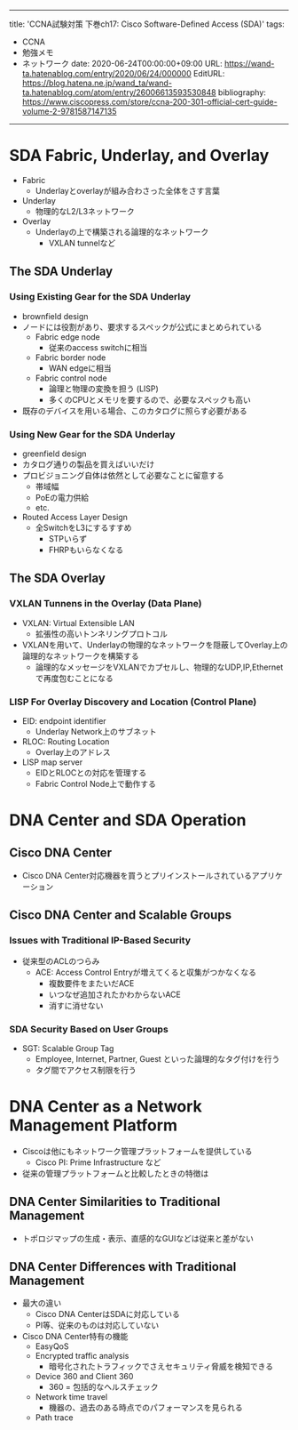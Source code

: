---
title: 'CCNA試験対策 下巻ch17: Cisco Software-Defined Access (SDA)'
tags:
- CCNA
- 勉強メモ
- ネットワーク
date: 2020-06-24T00:00:00+09:00
URL: https://wand-ta.hatenablog.com/entry/2020/06/24/000000
EditURL: https://blog.hatena.ne.jp/wand_ta/wand-ta.hatenablog.com/atom/entry/26006613593530848
bibliography: https://www.ciscopress.com/store/ccna-200-301-official-cert-guide-volume-2-9781587147135
-------------------------------------


# SDA Fabric, Underlay, and Overlay #

- Fabric
  - Underlayとoverlayが組み合わさった全体をさす言葉
- Underlay
  - 物理的なL2/L3ネットワーク
- Overlay
  - Underlayの上で構築される論理的なネットワーク
    - VXLAN tunnelなど


## The SDA Underlay ##

### Using Existing Gear for the SDA Underlay ###

- brownfield design
- ノードには役割があり、要求するスペックが公式にまとめられている
  - Fabric edge node
    - 従来のaccess switchに相当
  - Fabric border node
    - WAN edgeに相当
  - Fabric control node
    - 論理と物理の変換を担う (LISP)
    - 多くのCPUとメモリを要するので、必要なスペックも高い
- 既存のデバイスを用いる場合、このカタログに照らす必要がある

### Using New Gear for the SDA Underlay ###

- greenfield design
- カタログ通りの製品を買えばいいだけ
- プロビジョニング自体は依然として必要なことに留意する
  - 帯域幅
  - PoEの電力供給
  - etc.
- Routed Access Layer Design
  - 全SwitchをL3にするすすめ
    - STPいらず
    - FHRPもいらなくなる


## The SDA Overlay ##

### VXLAN Tunnens in the Overlay (Data Plane) ###

- VXLAN: Virtual Extensible LAN
  - 拡張性の高いトンネリングプロトコル
- VXLANを用いて、Underlayの物理的なネットワークを隠蔽してOverlay上の論理的なネットワークを構築する
  - 論理的なメッセージをVXLANでカプセルし、物理的なUDP,IP,Ethernetで再度包むことになる

### LISP For Overlay Discovery and Location (Control Plane) ###

- EID: endpoint identifier
  - Underlay Network上のサブネット
- RLOC: Routing Location
  - Overlay上のアドレス
- LISP map server
  - EIDとRLOCとの対応を管理する
  - Fabric Control Node上で動作する


# DNA Center and SDA Operation #

## Cisco DNA Center ##

- Cisco DNA Center対応機器を買うとプリインストールされているアプリケーション

## Cisco DNA Center and Scalable Groups ##



### Issues with Traditional IP-Based Security ###

- 従来型のACLのつらみ
  - ACE: Access Control Entryが増えてくると収集がつかなくなる
    - 複数要件をまたいだACE
    - いつなぜ追加されたかわからないACE
    - 消すに消せない

### SDA Security Based on User Groups ###

- SGT: Scalable Group Tag
  - Employee, Internet, Partner, Guest といった論理的なタグ付けを行う
  - タグ間でアクセス制限を行う


# DNA Center as a Network Management Platform #

- Ciscoは他にもネットワーク管理プラットフォームを提供している
  - Cisco PI: Prime Infrastructure など
- 従来の管理プラットフォームと比較したときの特徴は

## DNA Center Similarities to Traditional Management ##

- トポロジマップの生成・表示、直感的なGUIなどは従来と差がない

## DNA Center Differences with Traditional Management ##

- 最大の違い
  - Cisco DNA CenterはSDAに対応している
  - PI等、従来のものは対応していない
- Cisco DNA Center特有の機能
  - EasyQoS
  - Encrypted traffic analysis
    - 暗号化されたトラフィックでさえセキュリティ脅威を検知できる
  - Device 360 and Client 360
    - 360 = 包括的なヘルスチェック
  - Network time travel
    - 機器の、過去のある時点でのパフォーマンスを見られる
  - Path trace
